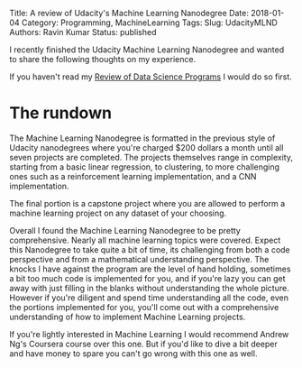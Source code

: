 Title: A review of Udacity's Machine Learning Nanodegree
Date: 2018-01-04
Category: Programming, MachineLearning
Tags: 
Slug: UdacityMLND
Authors: Ravin Kumar
Status: published 


I recently finished the Udacity Machine Learning Nanodegree and wanted to share
the following thoughts on my experience.

If you haven't read my [Review of Data Science Programs]({filename}/DSGuide.md)
I would do so first.


# The rundown
The Machine Learning Nanodegree is formatted in the previous style of Udacity
nanodegrees where you're charged $200 dollars a month until all seven projects
are completed. The projects themselves range in complexity, starting from
a basic linear regression, to clustering, to more challenging ones
such as a reinforcement learning implementation, and a CNN implementation.  

The final portion is a capstone project where you are allowed to perform
a machine learning project on any dataset of your choosing.

Overall I found the Machine Learning Nanodegree to be pretty comprehensive.
Nearly all machine learning topics were covered. Expect this Nanodegree
to take quite a bit of time, its challenging from both a code perspective
and from a mathematical understanding perspective. The knocks I have 
against the program are the level of hand holding, sometimes a bit too much
code is implemented for you, and if you're lazy you can get away with just
filling in the blanks without understanding the whole picture. However
if you're diligent and spend time understanding all the code, even the 
portions implemented for you, you'll come out with a comprehensive understanding
of how to implement Machine Learning projects.

If you're lightly interested in Machine Learning I would recommend Andrew Ng's
Coursera course over this one. But if you'd like to dive a bit deeper
and have money to spare you can't go wrong with this one as well.
